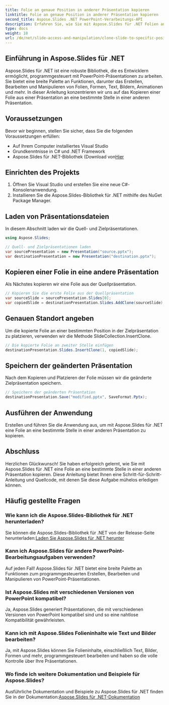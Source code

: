 ```yaml
---
title: Folie an genaue Position in anderer Präsentation kopieren
linktitle: Folie an genaue Position in anderer Präsentation kopieren
second_title: Aspose.Slides .NET PowerPoint-Verarbeitungs-API
description: Erfahren Sie, wie Sie mit Aspose.Slides für .NET Folien an präzise Positionen in verschiedenen Präsentationen kopieren. Diese Schritt-für-Schritt-Anleitung enthält Quellcode und Anweisungen zur nahtlosen PowerPoint-Bearbeitung.
type: docs
weight: 18
url: /de/net/slide-access-and-manipulation/clone-slide-to-specific-position-in-another-presentation/
---
```


## Einführung in Aspose.Slides für .NET

Aspose.Slides für .NET ist eine robuste Bibliothek, die es Entwicklern ermöglicht, programmgesteuert mit PowerPoint-Präsentationen zu arbeiten. Sie bietet eine breite Palette an Funktionen, darunter das Erstellen, Bearbeiten und Manipulieren von Folien, Formen, Text, Bildern, Animationen und mehr. In dieser Anleitung konzentrieren wir uns auf das Kopieren einer Folie aus einer Präsentation an eine bestimmte Stelle in einer anderen Präsentation.

## Voraussetzungen

Bevor wir beginnen, stellen Sie sicher, dass Sie die folgenden Voraussetzungen erfüllen:

- Auf Ihrem Computer installiertes Visual Studio
- Grundkenntnisse in C# und .NET Framework
-  Aspose.Slides für .NET-Bibliothek (Download von[Hier](https://releases.aspose.com/slides/net/)

## Einrichten des Projekts

1. Öffnen Sie Visual Studio und erstellen Sie eine neue C#-Konsolenanwendung.
2. Installieren Sie die Aspose.Slides-Bibliothek für .NET mithilfe des NuGet Package Manager.

## Laden von Präsentationsdateien

In diesem Abschnitt laden wir die Quell- und Zielpräsentationen.

```csharp
using Aspose.Slides;

// Quell- und Zielpräsentationen laden
var sourcePresentation = new Presentation("source.pptx");
var destinationPresentation = new Presentation("destination.pptx");
```

## Kopieren einer Folie in eine andere Präsentation

Als Nächstes kopieren wir eine Folie aus der Quellpräsentation.

```csharp
// Kopieren Sie die erste Folie aus der Quellpräsentation
var sourceSlide = sourcePresentation.Slides[0];
var copiedSlide = destinationPresentation.Slides.AddClone(sourceSlide);
```

## Genauen Standort angeben

Um die kopierte Folie an einer bestimmten Position in der Zielpräsentation zu platzieren, verwenden wir die Methode SlideCollection.InsertClone.

```csharp
// Die kopierte Folie an zweiter Stelle einfügen
destinationPresentation.Slides.InsertClone(1, copiedSlide);
```

## Speichern der geänderten Präsentation

Nach dem Kopieren und Platzieren der Folie müssen wir die geänderte Zielpräsentation speichern.

```csharp
// Speichern der geänderten Präsentation
destinationPresentation.Save("modified.pptx", SaveFormat.Pptx);
```

## Ausführen der Anwendung

Erstellen und führen Sie die Anwendung aus, um mit Aspose.Slides für .NET eine Folie an eine bestimmte Stelle in einer anderen Präsentation zu kopieren.

## Abschluss

Herzlichen Glückwunsch! Sie haben erfolgreich gelernt, wie Sie mit Aspose.Slides für .NET eine Folie an eine bestimmte Stelle in einer anderen Präsentation kopieren. Diese Anleitung bietet Ihnen eine Schritt-für-Schritt-Anleitung und Quellcode, mit denen Sie diese Aufgabe mühelos erledigen können.

## Häufig gestellte Fragen

### Wie kann ich die Aspose.Slides-Bibliothek für .NET herunterladen?

 Sie können die Aspose.Slides-Bibliothek für .NET von der Release-Seite herunterladen:[Laden Sie Aspose.Slides für .NET herunter](https://releases.aspose.com/slides/net/)

### Kann ich Aspose.Slides für andere PowerPoint-Bearbeitungsaufgaben verwenden?

Auf jeden Fall! Aspose.Slides für .NET bietet eine breite Palette an Funktionen zum programmgesteuerten Erstellen, Bearbeiten und Manipulieren von PowerPoint-Präsentationen.

### Ist Aspose.Slides mit verschiedenen Versionen von PowerPoint kompatibel?

Ja, Aspose.Slides generiert Präsentationen, die mit verschiedenen Versionen von PowerPoint kompatibel sind und so eine nahtlose Kompatibilität gewährleisten.

### Kann ich mit Aspose.Slides Folieninhalte wie Text und Bilder bearbeiten?

Ja, mit Aspose.Slides können Sie Folieninhalte, einschließlich Text, Bilder, Formen und mehr, programmgesteuert bearbeiten und haben so die volle Kontrolle über Ihre Präsentationen.

### Wo finde ich weitere Dokumentation und Beispiele für Aspose.Slides?

 Ausführliche Dokumentation und Beispiele zu Aspose.Slides für .NET finden Sie in der Dokumentation:[Aspose.Slides für .NET-Dokumentation](https://reference.aspose.com/slides/net/)